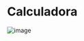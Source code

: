 # Calculadora
![image](https://user-images.githubusercontent.com/83467630/146966857-6fc0350f-3744-42a8-a22c-2945c6eec052.png)
